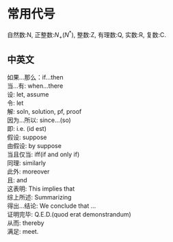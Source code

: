 # 常用代号

自然数:N, 正整数:$N_+(N^*)$, 整数:Z, 有理数:Q, 实数:R, 复数:C.

## 中英文

如果...那么：if...then <BR>
当...有: when...there <BR>
设: let, assume <BR>
令: let <BR>
解: soln, solution, pf, proof <BR>
因为...所以: since...(so) <BR>
即: i.e. (id est) <BR>
假设: suppose <BR>
由假设: by suppose <BR>
当且仅当: iff(if and only if) <BR>
同理: similarly <BR>
此外: moreover <BR>
且: and <BR>
这表明: This implies that <BR>
综上所述: Summarizing <BR>
得出...结论: We conclude that ... <BR>
证明完毕: Q.E.D.(quod erat demonstrandum) <BR>
从而: thereby <BR>
满足: meet. <BR>
